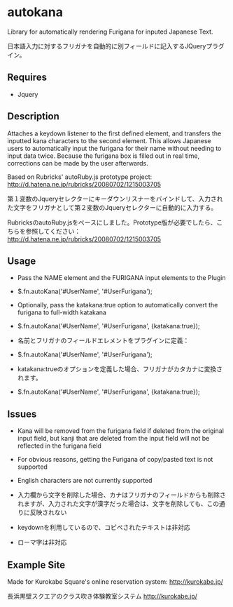 autokana
========

Library for automatically rendering Furigana for inputed Japanese Text.

日本語入力に対するフリガナを自動的に別フィールドに記入するJQueryプラグイン。

Requires
-------------------------------------------------

* Jquery

Description
-------------------------------------------------

Attaches a keydown listener to the first defined element, and transfers the inputted kana characters to the second element.
This allows Japanese users to automatically input the furigana for their name without needing to input data twice. Because the furigana box is filled out in real time, corrections can be made by the user afterwards.

Based on Rubricks' autoRuby.js prototype project: http://d.hatena.ne.jp/rubricks/20080702/1215003705

第１変数のJqueryセレクターにキーダウンリスナーをバインドして、入力された文字をフリガナとして第２変数のJqueryセレクターに自動的に入力する。

RubricksのautoRuby.jsをベースにしました。Prototype版が必要でしたら、こちらを参照してください：
http://d.hatena.ne.jp/rubricks/20080702/1215003705


Usage
-------------------------------------------------

* Pass the NAME element and the FURIGANA input elements to the Plugin
* $.fn.autoKana('#UserName', '#UserFurigana');
* Optionally, pass the katakana:true option to automatically convert the furigana to full-width katakana
* $.fn.autoKana('#UserName', '#UserFurigana', {katakana:true});

* 名前とフリガナのフィールドエレメントをプラグインに定義：
* $.fn.autoKana('#UserName', '#UserFurigana');
* katakana:trueのオプションを定義した場合、フリガナがカタカナに変換されます。
* $.fn.autoKana('#UserName', '#UserFurigana', {katakana:true});

Issues
-------------------------------------------------

* Kana will be removed from the furigana field if deleted from the original input field, but kanji that are deleted from the input field will not be reflected in the furigana field
* For obvious reasons, getting the Furigana of copy/pasted text is not supported
* English characters are not currently supported

* 入力欄から文字を削除した場合、カナはフリガナのフィールドからも削除されますが、入力された文字が漢字だった場合は、文字を削除しても、この通りに反映されない
* keydownを利用しているので、コピペされたテキストは非対応
* ローマ字は非対応

Example Site
-------------------------------------------------

Made for Kurokabe Square's online reservation system:
http://kurokabe.jp/

長浜黒壁スクエアのクラス吹き体験教室システム
http://kurokabe.jp/